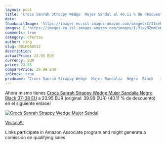 ```yaml
---
layout: post
title: 'Crocs Sanrah Strappy Wedge  Mujer Sandal al 40.11 % de descuento'
date: 
thumbnailImage: 'https://images-eu.ssl-images-amazon.com/images/I/31xvNZmmEvL._SL200_.jpg'
images: [ 'https://images-eu.ssl-images-amazon.com/images/I/31xvNZmmEvL._SL200_.jpg' ]
comments: true
category: ofertas
author: ring
slug: B01HQAUS12
description:
actualPrice: 23.95 EUR
currency: EUR
price: 23.95
comparePrice: 39.99 EUR
inStock: true
prodname: 'Crocs Sanrah Strappy Wedge  Mujer Sandalia  Negro  Black   37-38 EU'
---
```


Ahora mismo tienes [Crocs Sanrah Strappy Wedge  Mujer Sandalia  Negro  Black   37-38 EU](https://www.amazon.es/dp/B01HQAUS12/?tag=tolees-21) a 23.95 EUR (original: 39.99 EUR) (40.11 %  de descuento) en el siguiente enlace!

[![Crocs Sanrah Strappy Wedge  Mujer Sandal](https://images-eu.ssl-images-amazon.com/images/I/31xvNZmmEvL._SL200_.jpg)](https://www.amazon.es/dp/B01HQAUS12/?tag=tolees-21)

[Visítala!!!](https://www.amazon.es/dp/B01HQAUS12/?tag=tolees-21)

Links participate in Amazon Associate program and might generate a comission on qualifying sales
